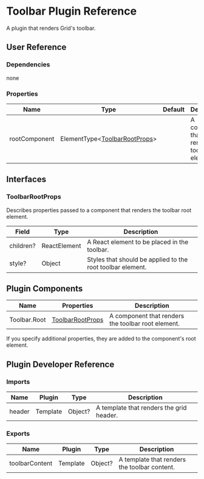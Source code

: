 # Toolbar Plugin Reference

A plugin that renders Grid's toolbar.

## User Reference

### Dependencies

none

### Properties

Name | Type | Default | Description
-----|------|---------|------------
rootComponent | ElementType&lt;[ToolbarRootProps](#toolbarrootprops)&gt; | | A component that renders the toolbar root element.

## Interfaces

### ToolbarRootProps

Describes properties passed to a component that renders the toolbar root element.

Field | Type | Description
------|------|------------
children? | ReactElement | A React element to be placed in the toolbar.
style? | Object | Styles that should be applied to the root toolbar element.

## Plugin Components

Name | Properties | Description
-----|------------|------------
Toolbar.Root | [ToolbarRootProps](#toolbarrootprops) | A component that renders the toolbar root element.

If you specify additional properties, they are added to the component's root element.

## Plugin Developer Reference

### Imports

Name | Plugin | Type | Description
-----|--------|------|------------
header | Template | Object? | A template that renders the grid header.

### Exports

Name | Plugin | Type | Description
-----|--------|------|------------
toolbarContent | Template | Object? | A template that renders the toolbar content.
